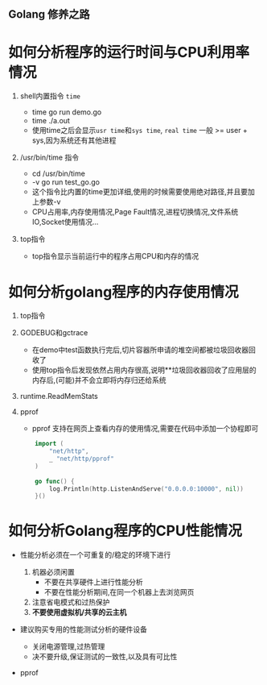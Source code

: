 ## Golang 修养之路

# 如何分析程序的运行时间与CPU利用率情况
1. shell内置指令 `time`
    - time go run demo.go
    - time ./a.out
    - 使用time之后会显示`usr time`和`sys time`, `real time` 一般 >= user + sys,因为系统还有其他进程

2. /usr/bin/time 指令
    - cd /usr/bin/time
    - -v go run test_go.go
    - 这个指令比内置的time更加详细,使用的时候需要使用绝对路径,并且要加上参数-v
    - CPU占用率,内存使用情况,Page Fault情况,进程切换情况,文件系统IO,Socket使用情况...

3. top指令
    - top指令显示当前运行中的程序占用CPU和内存的情况

# 如何分析golang程序的内存使用情况
1. top指令

2. GODEBUG和gctrace
    - 在demo中test函数执行完后,切片容器所申请的堆空间都被垃圾回收器回收了
    - 使用top指令后发现依然占用内存很高,说明**垃圾回收器回收了应用层的内存后,(可能)并不会立即将内存归还给系统

3. runtime.ReadMemStats

4. pprof
    - pprof 支持在网页上查看内存的使用情况,需要在代码中添加一个协程即可
    ```go
        import (
            "net/http",
            _ "net/http/pprof"
        )
        
        go func() {
            log.Println(http.ListenAndServe("0.0.0.0:10000", nil))
        }()

    ```

# 如何分析Golang程序的CPU性能情况

- 性能分析必须在一个可重复的/稳定的环境下进行
    1. 机器必须闲置
        - 不要在共享硬件上进行性能分析
        - 不要在性能分析期间,在同一个机器上去浏览网页
    2. 注意省电模式和过热保护
    3. **不要使用虚拟机/共享的云主机**
- 建议购买专用的性能测试分析的硬件设备
    - 关闭电源管理,过热管理
    - 决不要升级,保证测试的一致性,以及具有可比性

- pprof
